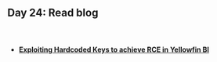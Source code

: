<h2>Day 24: Read blog</h2>

</br>

#### [<ul><li>Exploiting Hardcoded Keys to achieve RCE in Yellowfin BI</li></ul>](https://blog.assetnote.io/2023/01/24/yellowfin-auth-bypass-to-rce/)
